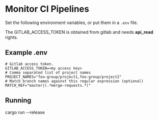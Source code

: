 # Monitor CI Pipelines
Set the following environment variables, or put them in a `.env` file.

The GITLAB_ACCESS_TOKEN is obtained from gitlab and needs **api_read** rights.

## Example .env
```shell
# Gitlab access token.
GITLAB_ACCESS_TOKEN=<my access key>
# Comma separated list of project names
PROJECT_NAMES="foo-group/project1,foo-group/project2"
# Match branch names against this regular expression (optional)
MATCH_REF="master|(.*merge-requests.*)"
```

## Running
cargo run --release
